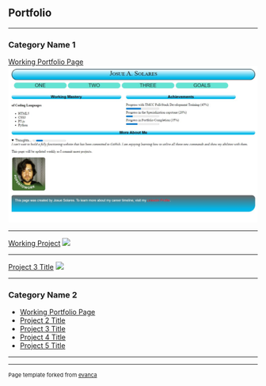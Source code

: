 ## Portfolio

---

### Category Name 1 

[Working Portfolio Page](https://mr-clean-code.github.io/Josue-Solares-Project-1/)
<img src="images/Project-1.JPG?raw=true"/>

---
[Working Project](/pdf/sample_presentation.pdf)
<img src="images/dummy_thumbnail.jpg?raw=true"/>

---
[Project 3 Title](http://example.com/)
<img src="images/dummy_thumbnail.jpg?raw=true"/>

---

### Category Name 2

- [Working Portfolio Page](https://mr-clean-code.github.io/Josue-Solares-Project-1/)
- [Project 2 Title](http://example.com/)
- [Project 3 Title](http://example.com/)
- [Project 4 Title](http://example.com/)
- [Project 5 Title](http://example.com/)

---




---
<p style="font-size:11px">Page template forked from <a href="https://github.com/evanca/quick-portfolio">evanca</a></p>
<!-- Remove above link if you don't want to attibute -->
